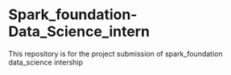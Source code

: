 # Spark_foundation-Data_Science_intern
This repository is for the project submission of spark_foundation  data_science intership
